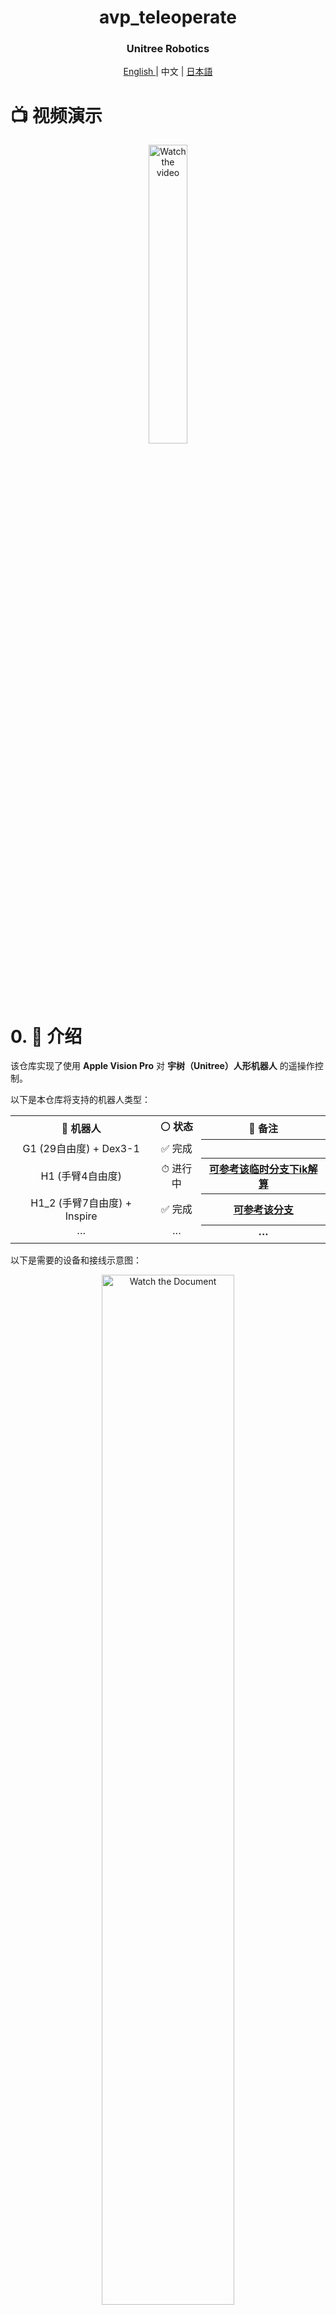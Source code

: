 <div align="center">
  <h1 align="center"> avp_teleoperate </h1>
  <h3 align="center"> Unitree Robotics </h3>
  <p align="center">
    <a href="README.md"> English </a> | <a>中文</a> | <a href="README_ja-JP.md">日本語</a>
  </p>
</div>

# 📺 视频演示

<p align="center">
  <a href="https://www.bilibili.com/video/BV124m8YXExJ" target="_blank">
    <img src="./img/video_cover.jpg" alt="Watch the video" style="width: 35%;">
  </a>
</p>


# 0. 📖 介绍

该仓库实现了使用 **Apple Vision Pro** 对 **宇树（Unitree）人形机器人** 的遥操作控制。

以下是本仓库将支持的机器人类型：

<table>
  <tr>
    <th style="text-align: center;"> &#129302; 机器人 </th>
    <th style="text-align: center;"> &#9898; 状态 </th>
    <th style="text-align: center;"> &#128221; 备注 </th>
  </tr>
  <tr>
    <td style="text-align: center;"> G1 (29自由度) + Dex3-1 </td>
    <td style="text-align: center;"> &#9989; 完成 </td>
    <th style="text-align: center;"> </th>
  </tr>
  <tr>
    <td style="text-align: center;"> H1 (手臂4自由度) </td>
    <td style="text-align: center;"> &#9201; 进行中 </td>
    <th style="text-align: center;"> <a href="https://github.com/unitreerobotics/avp_teleoperate/tree/h1" target="_blank">可参考该临时分支下ik解算</a> </th>
  </tr>
  <tr>
    <td style="text-align: center;"> H1_2 (手臂7自由度) + Inspire </td>
    <td style="text-align: center;"> &#9989; 完成 </td>
    <th style="text-align: center;"> <a href="https://github.com/unitreerobotics/avp_teleoperate/tree/h1_2" target="_blank">可参考该分支</a>  </th>
  </tr>
  <tr>
    <td style="text-align: center;"> ··· </td>
    <td style="text-align: center;"> ··· </td>
    <th style="text-align: center;"> ··· </th>
  </tr>
</table>


以下是需要的设备和接线示意图：

<p align="center">
  <a href="https://oss-global-cdn.unitree.com/static/51911de26023417aa481ca30a2c6183e_4920x2600.png">
    <img src="https://oss-global-cdn.unitree.com/static/51911de26023417aa481ca30a2c6183e_4920x2600.png" alt="Watch the Document" style="width: 65%;">
  </a>
</p>



# 1. 📦 前置条件

我们在 Ubuntu 20.04 和 Ubuntu 22.04 上测试了我们的代码，其他操作系统可能需要不同的配置。

有关更多信息，您可以参考 [官方文档](https://support.unitree.com/home/zh/Teleoperation) 和 [OpenTeleVision](https://github.com/OpenTeleVision/TeleVision)。

## 1.1 🦾 逆运动学

```bash
unitree@Host:~$ conda create -n tv python=3.8
unitree@Host:~$ conda activate tv
# 如果您使用 `pip install`，请确保 pinocchio 版本为 3.1.0
(tv) unitree@Host:~$ conda install pinocchio -c conda-forge
(tv) unitree@Host:~$ pip install meshcat
(tv) unitree@Host:~$ pip install casadi
```

> 提醒：命令前面的所有标识符是为了提示：该命令应该在哪个设备和目录下执行。
>
> p.s. 在 Ubuntu 系统 `~/.bashrc` 文件中，默认配置: `PS1='${debian_chroot:+($debian_chroot)}\u@\h:\w\$ '`
> - 以`(tv) unitree@Host:~$ pip install meshcat` 命令为例：
>
>- `(tv)` 表示 shell 此时位于 conda 创建的 tv 环境中；
> 
>- `unitree@Host:~` 表示用户标识 unitree 在设备 Host 上登录，当前的工作目录为 `$HOME`；
> 
>- $ 表示当前 shell 为 Bash；
> 
>- pip install meshcat 是用户标识 unitree 要在 设备 Host 上执行的命令。
> 
>您可以参考 [Harley Hahn's Guide to Unix and Linux](https://www.harley.com/unix-book/book/chapters/04.html#H) 和 [Conda User Guide](https://docs.conda.io/projects/conda/en/latest/user-guide/getting-started.html) 来深入了解这些知识。

## 1.2 🕹️ unitree_sdk2_python

```bash
# 安装 unitree_sdk2_python 库
(tv) unitree@Host:~$ git clone https://github.com/unitreerobotics/unitree_sdk2_python.git
(tv) unitree@Host:~$ cd unitree_sdk2_python
(tv) unitree@Host:~$ pip install -e .
```



# 2. ⚙️ TeleVision 和 Apple Vision Pro 配置

## 2.1 📥 基础

```bash
(tv) unitree@Host:~$ cd ~
(tv) unitree@Host:~$ git clone https://github.com/unitreerobotics/avp_teleoperate.git 
(tv) unitree@Host:~$ cd ~/avp_teleoperate
(tv) unitree@Host:~$ pip install -r requirements.txt
```

## 2.2 🔌 本地流媒体

**Apple** 不允许在非 HTTPS 连接上使用 WebXR。要在本地测试应用程序，我们需要创建一个自签名证书并在客户端上安装它。您需要一台 Ubuntu 机器和一个路由器。将 Apple Vision Pro 和 Ubuntu **主机**连接到同一个路由器。

1. 安装 mkcert：https://github.com/FiloSottile/mkcert
2. 检查**主机**本地 IP 地址：

```bash
(tv) unitree@Host:~/avp_teleoperate$ ifconfig | grep inet
```

假设 **主机** 的本地 IP 地址为 `192.168.123.2`

> 提醒：您可以使用 `ifconfig` 命令检查您的 **主机** IP 地址。

3. 创建证书：

```bash
(tv) unitree@Host:~/avp_teleoperate$ mkcert -install && mkcert -cert-file cert.pem -key-file key.pem 192.168.123.2 localhost 127.0.0.1
```

将生成的 `cert.pem` 和 `key.pem` 文件放在 `teleop` 目录中

```bash
(tv) unitree@Host:~/avp_teleoperate$ cp cert.pem key.pem ~/avp_teleoperate/teleop/
```

4. 在服务器上打开防火墙：

```bash
(tv) unitree@Host:~/avp_teleoperate$ sudo ufw allow 8012
```

5. 在 Apple Vision Pro 上安装 CA 证书：

```bash
(tv) unitree@Host:~/avp_teleoperate$ mkcert -CAROOT
```

通过 AirDrop 将 `rootCA.pem` 复制到 Apple Vision Pro 并安装它。

设置 > 通用 > 关于本机 > 证书信任设置。在“启用对根证书的完全信任”下，打开对证书的信任。

设置 > 应用 > Safari > 高级 > 功能标志 > 启用 WebXR 相关功能。

> 提醒：在新版本 Vision OS 2 系统中，该步骤有所不同：将证书通过 AirDrop 复制到 Apple Vision Pro 设备后，将会在设置 APP 中左上角账户栏的下方出现证书相关信息栏，点击进去即可启用对该证书的信任。

## 2.3 🔎 单元测试

此步骤用于验证环境是否正确安装。

即将展现。



# 3. 🚀 使用方法

在开始此程序之前，请至少阅读一次 [官方文档](https://support.unitree.com/home/zh/Teleoperation)。

## 3.1 🖼️ 图像服务器

将 `avp_teleoperate/teleop/image_server` 目录中的 `image_server.py` 复制到宇树机器人（G1/H1/H1_2 等）的 **开发计算单元 PC2**，并在 **PC2** 上执行以下命令：

```bash
# 提醒1：可以通过scp命令将image_server.py传输到PC2，然后使用ssh远程登录PC2后执行它。
# 提醒2：目前该图像传输程序是为双目RGB相机配置的。

# 现在位于宇树机器人 PC2 终端
unitree@PC2:~/image_server$ python image_server.py
# 您可以看到终端输出如下：
# Image server has started, waiting for client connections...
# Image Resolution: width is 640, height is 480
```

在图像服务启动后，您可以在 **主机** 终端上使用 `image_client.py` 测试通信是否成功：

```bash
(tv) unitree@Host:~/avp_teleoperate/teleop/image_server$ python image_client.py
```

## 3.2 ✋ Inspire 手部服务器（可选）

> 注意：如果选择的机器人配置中没有使用 Inspire 灵巧手，那么请忽略本节内容。

您可以参考 [灵巧手开发](https://support.unitree.com/home/zh/H1_developer/Dexterous_hand) 配置相关环境并编译控制程序。首先，使用 [此链接](https://oss-global-cdn.unitree.com/static/0a8335f7498548d28412c31ea047d4be.zip) 下载灵巧手控制接口程序，然后将其复制到宇树机器人的**PC2**。

在宇树机器人的 **PC2** 上，执行命令：

```bash
unitree@PC2:~$ sudo apt install libboost-all-dev libspdlog-dev
# 构建项目
unitree@PC2:~$ cd h1_inspire_service & mkdir build & cd build
unitree@PC2:~/h1_inspire_service/build$ cmake .. -DCMAKE_BUILD_TYPE=Release
unitree@PC2:~/h1_inspire_service/build$ make
# 终端 1. 运行 h1 inspire 手部服务
unitree@PC2:~/h1_inspire_service/build$ sudo ./inspire_hand -s /dev/ttyUSB0
# 终端 2. 运行示例
unitree@PC2:~/h1_inspire_service/build$ ./h1_hand_example
```

如果两只手连续打开和关闭，则表示成功。一旦成功，即可关闭终端 2 中的 `./h1_hand_example` 程序。

## 3.3 🚀 启动

>  ![Warning](https://img.shields.io/badge/Warning-Important-red)
>
>  1. 所有人员必须与机器人保持安全距离，以防止任何潜在的危险！
>  2. 在运行此程序之前，请确保至少阅读一次 [官方文档](https://support.unitree.com/home/zh/Teleoperation)。
>  3. 请务必确保机器人已经进入[调试模式（L2+R2）](https://support.unitree.com/home/zh/H1_developer/Remote_control)，以停止运动控制程序发送指令，这样可以避免潜在的指令冲突问题。

最好有两名操作员来运行此程序，称为 **操作员 A** 和 **操作员 B**。

现在，**操作员 B** 在 **主机** 上执行以下命令：

```bash
(tv) unitree@Host:~/avp_teleoperate/teleop$ python teleop_hand_and_arm.py --record
```

然后，**操作员 A**：

1. 戴上您的 Apple Vision Pro 设备。

2. 在 Apple Vision Pro 上打开 Safari，访问：https://192.168.123.2:8012?ws=wss://192.168.123.2:8012

   > 注意：此 IP 地址应与您的 **主机** IP 地址匹配。

3. 点击 `Enter VR` 并选择 `Allow` 以启动 VR 会话。

当主机终端输出“Please enter the start signal (enter 'r' to start the subsequent program):”时，**操作员 B** 可以在终端中按下 **r** 键以启动远程操作程序。

此时，**操作员 A** 可以远程控制机器人的手臂和灵巧手。

接下来，**操作员 B** 可以在打开的“record image”窗口中按 **s** 键开始录制数据，再次按 **s** 键停止。可以根据需要重复此操作进行多次录制。

> 注意：录制的数据默认存储在 `avp_teleoperate/teleop/utils/data` 中，使用说明见此仓库： [unitree_IL_lerobot](https://github.com/unitreerobotics/unitree_IL_lerobot/blob/main/README_zh.md#%E6%95%B0%E6%8D%AE%E9%87%87%E9%9B%86%E4%B8%8E%E8%BD%AC%E6%8D%A2)。

## 3.4 🔚 退出

>  ![Warning](https://img.shields.io/badge/Warning-Important-red)
>
> 为了避免损坏机器人，最好确保**操作员 A** 将机器人手臂摆放为自然下垂或其他恰当位置后，**操作员B **再按 **q** 退出。

要退出程序，**操作员 B** 可以在 'record image' 窗口中按下 **q** 键。



# 4. 🗺️ 代码库教程

```
avp_teleoperate/
│
├── assets                    [存储机器人 URDF 相关文件]
│
├── teleop
│   ├── image_server
│   │     ├── image_client.py      [用于从机器人图像服务器接收图像数据]
│   │     ├── image_server.py      [从摄像头捕获图像并通过网络发送（在机器人板载计算单元上运行）]
│   │
│   ├── open_television
│   │      ├── television.py       [使用 Vuer 从 Apple Vision Pro 捕获腕部和手部数据]  
│   │      ├── tv_wrapper.py       [对捕获的数据进行后处理]
│   │
│   ├── robot_control
│   │      ├── robot_arm_ik.py     [手臂的逆运动学]  
│   │      ├── robot_arm.py        [控制双臂关节并锁定其他部分]
│   │      ├── robot_hand_inspire.py  [控制因时灵巧手]
│   │      ├── robot_hand_unitree.py  [控制宇树灵巧手]
│   │
│   ├── utils
│   │      ├── episode_writer.py          [用于记录模仿学习的数据]  
│   │      ├── mat_tool.py                [一些小的数学工具]
│   │      ├── weighted_moving_filter.py  [用于过滤关节数据的滤波器]
│   │
│   │──teleop_hand_and_arm.py    [遥操作的启动执行代码]
|   |——teleop_test_gym.py        [可用于验证环境是否正确安装]
```



# 5. 🛠️ 硬件

## 5.1 📋 清单

|           项目            | 数量 |                             链接                             |              备注              |
| :-----------------------: | :--: | :----------------------------------------------------------: | :----------------------------: |
| **宇树通用人形机器人 G1** |  1   |                https://www.unitree.com/cn/g1                 |     需选配开发计算单元版本     |
|   **Apple Vision Pro**    |  1   |          https://www.apple.com.cn/apple-vision-pro/          |                                |
|        **路由器**         |  1   |                                                              |                                |
|       **用户电脑**        |  1   |                                                              |  推荐显卡性能在RTX 4080 以上   |
|     **头部双目相机**      |  1   |  [仅供参考] http://e.tb.cn/h.TaZxgkpfWkNCakg?tk=KKz03Kyu04u  | 用于机器人头部视野，视场角130° |
|     **头部相机支架**      |  1   | https://github.com/unitreerobotics/avp_teleoperate/blob/g1/hardware/head_stereo_camera_mount.STEP |        用于装配头部相机        |
| 英特尔 RealSense D405相机 |  2   |      https://www.intelrealsense.com/depth-camera-d405/       |      用于腕部灵巧操作视野      |
|     腕部相机环形支架      |  2   | https://github.com/unitreerobotics/avp_teleoperate/blob/g1/hardware/wrist_ring_mount.STEP |     与腕部相机支架搭配使用     |
|       左腕相机支架        |  1   | https://github.com/unitreerobotics/avp_teleoperate/blob/g1/hardware/left_wrist_D405_camera_mount.STEP |      用于装配左腕D405相机      |
|       右腕相机支架        |  1   | https://github.com/unitreerobotics/avp_teleoperate/blob/g1/hardware/right_wrist_D405_camera_mount.STEP |      用于装配右腕D405相机      |
|       M3-1 六角螺母       |  4   |              [仅供参考] https://a.co/d/gQaLtHD               |         用于腕部紧固件         |
|        M3x12 螺钉         |  4   |            [仅供参考] https://amzn.asia/d/aU9NHSf            |         用于腕部紧固件         |
|         M3x6 螺钉         |  4   |            [仅供参考] https://amzn.asia/d/0nEz5dJ            |         用于腕部紧固件         |
|      **M4x14 螺钉**       |  2   |            [仅供参考] https://amzn.asia/d/cfta55x            |         用于头部紧固件         |
|     **M2x4 自攻螺钉**     |  4   |            [仅供参考] https://amzn.asia/d/1msRa5B            |         用于头部紧固件         |

> 注意：加粗项目是进行遥操作任务时的必需设备，其余项目是录制[数据集](https://huggingface.co/unitreerobotics)时的可选设备。

## 5.2 🔨 安装示意图

<table>
    <tr>
        <th align="center">项目</th>
        <th align="center" colspan="2">仿真</th>
        <th align="center" colspan="2">实物</th>
    </tr>
    <tr>
        <td align="center">头部</td>
        <td align="center">
            <p align="center">
                <img src="./img/head_camera_mount.png" alt="head" width="100%">
                <figcaption>头部支架</figcaption>
            </p>
        </td>
        <td align="center">
            <p align="center">
                <img src="./img/head_camera_mount_install.png" alt="head" width="80%">
                <figcaption>装配侧视</figcaption>
            </p>
        </td>
        <td align="center" colspan="2">
            <p align="center">
                <img src="./img/real_head.jpg" alt="head" width="20%">
                <figcaption>装配正视</figcaption>
            </p>
        </td>
    </tr>
    <tr>
        <td align="center">腕部</td>
        <td align="center" colspan="2">
            <p align="center">
                <img src="./img/wrist_and_ring_mount.png" alt="wrist" width="100%">
                <figcaption>腕圈及相机支架</figcaption>
            </p>
        </td>
        <td align="center">
            <p align="center">
                <img src="./img/real_left_hand.jpg" alt="wrist" width="50%">
                <figcaption>装配左手</figcaption>
            </p>
        </td>
        <td align="center">
            <p align="center">
                <img src="./img/real_right_hand.jpg" alt="wrist" width="50%">
                <figcaption>装配右手</figcaption>
            </p>
        </td>
    </tr>
</table>


> 注意：如图中红圈所示，腕圈支架与机器人手腕接缝对齐。



# 6. 🙏 鸣谢

该代码基于以下开源代码库构建。请访问以下链接查看各自的许可证：

1. https://github.com/OpenTeleVision/TeleVision
2. https://github.com/dexsuite/dex-retargeting
3. https://github.com/vuer-ai/vuer
4. https://github.com/stack-of-tasks/pinocchio
5. https://github.com/casadi/casadi
6. https://github.com/meshcat-dev/meshcat-python
7. https://github.com/zeromq/pyzmq
8. https://github.com/unitreerobotics/unitree_dds_wrapper
9. https://github.com/tonyzhaozh/act
10. https://github.com/facebookresearch/detr
11. https://github.com/Dingry/BunnyVisionPro
